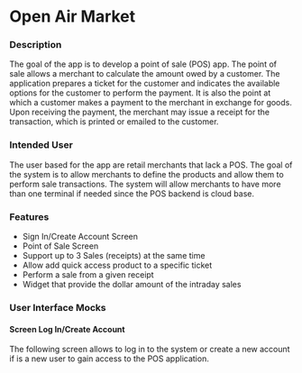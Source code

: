 # Open Air Market

### Description
The goal of the app is to develop a point of sale (POS) app. The point of sale allows a merchant to 
calculate the amount owed by a customer. The application prepares a ticket for the customer and 
indicates the available options for the customer to perform the payment. It is also the point at 
which a customer makes a payment to the merchant in exchange for goods. Upon receiving the payment, 
the merchant may issue a receipt for the transaction, which is printed or emailed to the customer.

### Intended User
The user based for the app are retail merchants that lack a POS. The goal of the system is to allow 
merchants to define the products and allow them to perform sale transactions. The system will allow 
merchants to have more than one terminal if needed since the POS backend is cloud base.

### Features
- Sign In/Create Account Screen
- Point of Sale Screen
- Support up to 3 Sales (receipts) at the same time
- Allow add quick access product to a specific ticket
- Perform a sale from a given receipt
- Widget that provide the dollar amount of the intraday sales

### User Interface Mocks
#### Screen Log In/Create Account

The following screen allows to log in to the system or create a new account if is a new user to gain 
access to the POS application. 
